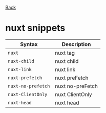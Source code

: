 [Back](../README.md)  
# nuxt snippets

| Syntax      | Description |
| ----------- | ----------- |
|`nuxt`|nuxt tag | 
|`nuxt-child`|nuxt child | 
|`nuxt-link`|nuxt link | 
|`nuxt-prefetch`|nuxt preFetch | 
|`nuxt-no-prefetch`|nuxt no-preFetch | 
|`nuxt-ClientOnly`|nuxt ClientOnly | 
|`nuxt-head`|nuxt head | 
